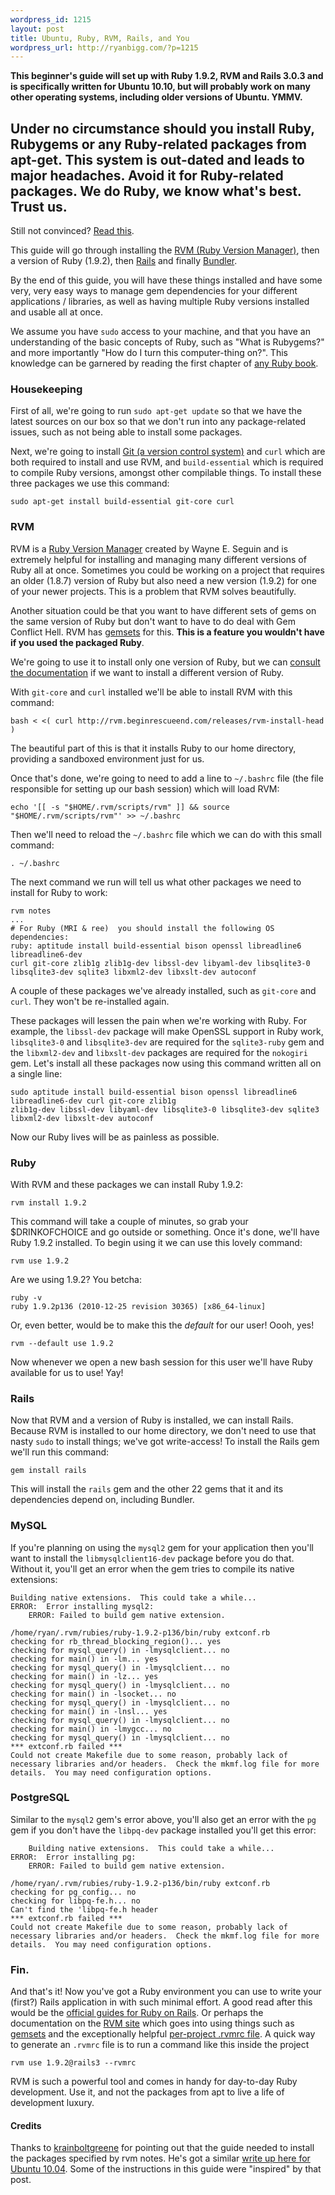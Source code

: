 ```yaml
--- 
wordpress_id: 1215
layout: post
title: Ubuntu, Ruby, RVM, Rails, and You
wordpress_url: http://ryanbigg.com/?p=1215
---
```

<strong>This beginner's guide will set up with Ruby 1.9.2, RVM and Rails 3.0.3 and is specifically written for Ubuntu 10.10, but will probably work on many other operating systems, including older versions of Ubuntu. YMMV.</strong>

<h2>Under no circumstance should you install Ruby, Rubygems or any Ruby-related packages from apt-get. This system is out-dated and leads to major headaches. Avoid it for Ruby-related packages. We do Ruby, we know what's best. Trust us.</h2>

Still not convinced? <a href='http://news.ycombinator.org/item?id=2039438'>Read this</a>.

This guide will go through installing the <a href='http://rvm.beginrescueend.com'>RVM (Ruby Version Manager)</a>, then a version of Ruby (1.9.2), then <a href='http://rubyonrails.org'>Rails</a> and finally <a href='http://gembundler.com'>Bundler</a>. 

By the end of this guide, you will have these things installed and have some very, very easy ways to manage gem dependencies for your different applications / libraries, as well as having multiple Ruby versions installed and usable all at once. 

We assume you have `sudo` access to your machine, and that you have an understanding of the basic concepts of Ruby, such as "What is Rubygems?" and more importantly "How do I turn this computer-thing on?". This knowledge can be garnered by reading the first chapter of <a href='http://manning.com/black2'>any Ruby book</a>.

<h3>Housekeeping</h3>

First of all, we're going to run `sudo apt-get update` so that we have the latest sources on our box so that we don't run into any package-related issues, such as not being able to install some packages. 

Next, we're going to install <a href='http://git-scm.org'>Git (a version control system)</a> and `curl` which are both required to install and use RVM, and `build-essential` which is required to compile Ruby versions, amongst other compilable things. To install these three packages we use this command:

    sudo apt-get install build-essential git-core curl

<h3>RVM</h3>

RVM is a <a href='http://rvm.beginrescueend.com'>Ruby Version Manager</a> created by Wayne E. Seguin and is extremely helpful for installing and managing many different versions of Ruby all at once. Sometimes you could be working on a project that requires an older (1.8.7) version of Ruby but also need a new version (1.9.2) for one of your newer projects. This is a problem that RVM solves beautifully. 

Another situation could be that you want to have different sets of gems on the same version of Ruby but don't want to have to do deal with Gem Conflict Hell. RVM has <a href='http://rvm.beginrescueend.com/gemsets/basics/'>gemsets</a> for this. <strong>This is a feature you wouldn't have if you used the packaged Ruby</strong>.

We're going to use it to install only one version of Ruby, but we can <a href='http://rvm.beginrescueend.com'>consult the documentation</a> if we want to install a different version of Ruby. 

With `git-core` and `curl` installed we'll be able to install RVM with this command:

    bash < <( curl http://rvm.beginrescueend.com/releases/rvm-install-head )

The beautiful part of this is that it installs Ruby to our home directory, providing a sandboxed environment just for us.

Once that's done, we're going to need to add a line to `~/.bashrc` file (the file responsible for setting up our bash session) which will load RVM:

    echo '[[ -s "$HOME/.rvm/scripts/rvm" ]] && source "$HOME/.rvm/scripts/rvm"' >> ~/.bashrc 

Then we'll need to reload the `~/.bashrc` file which we can do with this small command:
   
    . ~/.bashrc

The next command we run will tell us what other packages we need to install for Ruby to work:

    rvm notes
    ...
    # For Ruby (MRI & ree)  you should install the following OS dependencies:
    ruby: aptitude install build-essential bison openssl libreadline6 libreadline6-dev
    curl git-core zlib1g zlib1g-dev libssl-dev libyaml-dev libsqlite3-0
    libsqlite3-dev sqlite3 libxml2-dev libxslt-dev autoconf

A couple of these packages we've already installed, such as `git-core` and `curl`. They won't be re-installed again. 

These packages will lessen the pain when we're working with Ruby. For example, the `libssl-dev` package will make OpenSSL support in Ruby work, `libsqlite3-0` and `libsqlite3-dev` are required for the `sqlite3-ruby` gem and the `libxml2-dev` and `libxslt-dev` packages are required for the `nokogiri` gem. Let's install all these packages now using this command written all on a single line:

    sudo aptitude install build-essential bison openssl libreadline6 libreadline6-dev curl git-core zlib1g
    zlib1g-dev libssl-dev libyaml-dev libsqlite3-0 libsqlite3-dev sqlite3 libxml2-dev libxslt-dev autoconf


Now our Ruby lives will be as painless as possible.

<h3>Ruby</h3>

With RVM and these packages we can install Ruby 1.9.2:

    rvm install 1.9.2

This command will take a couple of minutes, so grab your $DRINKOFCHOICE and go outside or something. Once it's done, we'll have Ruby 1.9.2 installed. To begin using it we can use this lovely command:

    rvm use 1.9.2

Are we using 1.9.2? You betcha:

    ruby -v
    ruby 1.9.2p136 (2010-12-25 revision 30365) [x86_64-linux]

Or, even better, would be to make this the *default* for our user! Oooh, yes!

    rvm --default use 1.9.2

Now whenever we open a new bash session for this user we'll have Ruby available for us to use! Yay!

<h3>Rails</h3>

Now that RVM and a version of Ruby is installed, we can install Rails. Because RVM is installed to our home directory, we don't need to use that nasty `sudo` to install things; we've got write-access! To install the Rails gem we'll run this command:

    gem install rails

This will install the `rails` gem and the other 22 gems that it and its dependencies depend on, including Bundler.

<h3>MySQL</h3>

If you're planning on using the `mysql2` gem for your application then you'll want to install the `libmysqlclient16-dev` package before you do that. Without it, you'll get an error when the gem tries to compile its native extensions:

    Building native extensions.  This could take a while...
    ERROR:  Error installing mysql2:
    	ERROR: Failed to build gem native extension.

    /home/ryan/.rvm/rubies/ruby-1.9.2-p136/bin/ruby extconf.rb
    checking for rb_thread_blocking_region()... yes
    checking for mysql_query() in -lmysqlclient... no
    checking for main() in -lm... yes
    checking for mysql_query() in -lmysqlclient... no
    checking for main() in -lz... yes
    checking for mysql_query() in -lmysqlclient... no
    checking for main() in -lsocket... no
    checking for mysql_query() in -lmysqlclient... no
    checking for main() in -lnsl... yes
    checking for mysql_query() in -lmysqlclient... no
    checking for main() in -lmygcc... no
    checking for mysql_query() in -lmysqlclient... no
    *** extconf.rb failed ***
    Could not create Makefile due to some reason, probably lack of
    necessary libraries and/or headers.  Check the mkmf.log file for more
    details.  You may need configuration options.

<h3>PostgreSQL</h3>

Similar to the `mysql2` gem's error above, you'll also get an error with the `pg` gem if you don't have the `libpq-dev` package installed you'll get this error:

        Building native extensions.  This could take a while...
    ERROR:  Error installing pg:
    	ERROR: Failed to build gem native extension.

    /home/ryan/.rvm/rubies/ruby-1.9.2-p136/bin/ruby extconf.rb
    checking for pg_config... no
    checking for libpq-fe.h... no
    Can't find the 'libpq-fe.h header
    *** extconf.rb failed ***
    Could not create Makefile due to some reason, probably lack of
    necessary libraries and/or headers.  Check the mkmf.log file for more
    details.  You may need configuration options.

<h3>Fin.</h3>

And that's it! Now you've got a Ruby environment you can use to write your (first?) Rails application in with such minimal effort. A good read after this would be the <a href='http://guides.rubyonrails.org'>official guides for Ruby on Rails</a>. Or perhaps the documentation on the <a href='http://rvm.beginrescueend.com'>RVM site</a> which goes into using things such as <a href='http://rvm.beginrescueend.com/gemsets/basics/'>gemsets</a> and the exceptionally helpful <a href='http://rvm.beginrescueend.com/workflow/rvmrc/#project'>per-project .rvmrc file</a>. A quick way to generate an `.rvmrc` file is to run a command like this inside the project

    rvm use 1.9.2@rails3 --rvmrc

RVM is such a powerful tool and comes in handy for day-to-day Ruby development. Use it, and not the packages from apt to live a life of development luxury.

<h4>Credits</h4>

Thanks to <a href='http://twitter.com/krainboltgreene'>krainboltgreene</a> for pointing out that the guide needed to install the packages specified by rvm notes. He's got a similar <a href='http://krainboltgreene.github.com/l/3'>write up here for Ubuntu 10.04</a>. Some of the instructions in this guide were "inspired" by that post.

